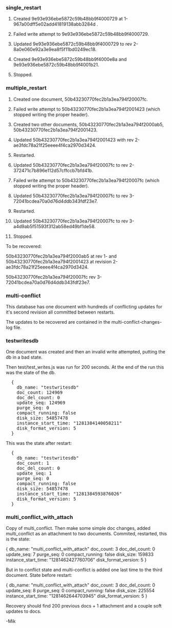 ### single_restart

1. Created 9e93e936ebe5872c59b48bb9f4000729 at 1-967a00dff5e02add41819138abb3284d .

2. Failed write attempt to 9e93e936ebe5872c59b48bb9f4000729.

3. Updated 9e93e936ebe5872c59b48bb9f4000729 to rev 2-8a0e060e92a3e9ea8f5f11bd0249ec18.

4. Created 9e93e936ebe5872c59b48bb9f4000e8a and 9e93e936ebe5872c59b48bb9f4001b21.

5. Stopped.

### multiple_restart

1. Created one document, 50b43230770fec2b1a3ea794f20007fc.

2. Failed write attempt to 50b43230770fec2b1a3ea794f2001423 (which stopped writing the proper header).

3. Created two other documents, 50b43230770fec2b1a3ea794f2000ab5, 50b43230770fec2b1a3ea794f2001423.

4. Updated 50b43230770fec2b1a3ea794f2001423 with rev 2-ae3fdc78a21f25eeee4f4ca2970d3424.

5. Restarted.

6. Updated 50b43230770fec2b1a3ea794f20007fc to rev 2-372471c7b896e112d57cffccb7bfd41b.

7. Failed write attempt to 50b43230770fec2b1a3ea794f20007fc (which stopped writing the proper header).

8. Updated 50b43230770fec2b1a3ea794f20007fc to rev 3-72041bcdea70a0d76d4ddb343fdf23e7.

9. Restarted.

10. Updated 50b43230770fec2b1a3ea794f20007fc to rev 3-a4d9ab5f51593f312ab58ed49bf1de58.

11. Stopped.

To be recovered:

50b43230770fec2b1a3ea794f2000ab5 at rev 1- and 50b43230770fec2b1a3ea794f2001423 at revision 2-ae3fdc78a21f25eeee4f4ca2970d3424.

50b43230770fec2b1a3ea794f20007fc rev 3-72041bcdea70a0d76d4ddb343fdf23e7.

### multi-conflict

This database has one document with hundreds of conflicting updates for it's second revision all committed between restarts.

The updates to be recovered are contained in the multi-conflict-changes-log file.

### testwritesdb

One document was created and then an invalid write attempted, putting the db in a bad state.

Then test/test_writes.js was run for 200 seconds. At the end of the run this was the state of the db.

<pre>
  {
    db_name: "testwritesdb"
    doc_count: 124969
    doc_del_count: 0
    update_seq: 124969
    purge_seq: 0
    compact_running: false
    disk_size: 54857478
    instance_start_time: "1281384140058211"
    disk_format_version: 5
  }
</pre>

This was the state after restart:

<pre>
  {
    db_name: "testwritesdb"
    doc_count: 1
    doc_del_count: 0
    update_seq: 1
    purge_seq: 0
    compact_running: false
    disk_size: 54857478
    instance_start_time: "1281384593876026"
    disk_format_version: 5
  }
</pre>

### multi_conflict_with_attach

Copy of multi\_conflict. Then make some simple doc changes, added multi\_conflict as an attachment to two documents. Commited, restarted, this is the state:

{
db_name: "multi_conflict_with_attach"
doc_count: 3
doc_del_count: 0
update_seq: 7
purge_seq: 0
compact_running: false
disk_size: 159833
instance_start_time: "1281462427760706"
disk_format_version: 5
}

But in to conflict state and multi-conflict is added one last time to the third document. State before restart:

{
db_name: "multi_conflict_with_attach"
doc_count: 3
doc_del_count: 0
update_seq: 8
purge_seq: 0
compact_running: false
disk_size: 225554
instance_start_time: "1281462644703945"
disk_format_version: 5
}

Recovery should find 200 previous docs + 1 attachment and a couple soft updates to docs.

-Mik